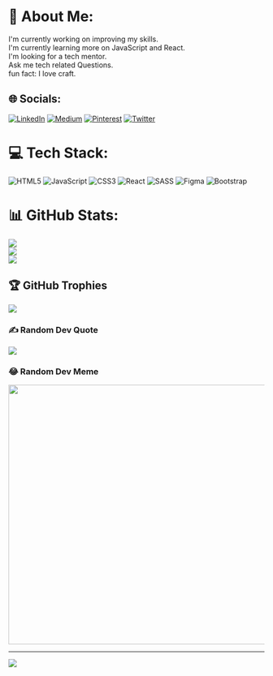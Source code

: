 # 💫 About Me:
I'm currently working on improving my skills.<br>I'm currently learning more on JavaScript and React.<br>I'm looking for a tech mentor.<br>Ask me tech related Questions.<br>fun fact: I love craft.


## 🌐 Socials:
[![LinkedIn](https://img.shields.io/badge/LinkedIn-%230077B5.svg?logo=linkedin&logoColor=white)](https://linkedin.com/in/oritsegbemi) [![Medium](https://img.shields.io/badge/Medium-12100E?logo=medium&logoColor=white)](https://medium.com/@mimiokorodudu) [![Pinterest](https://img.shields.io/badge/Pinterest-%23E60023.svg?logo=Pinterest&logoColor=white)](https://pinterest.com/oritsegbemy) [![Twitter](https://img.shields.io/badge/Twitter-%231DA1F2.svg?logo=Twitter&logoColor=white)](https://twitter.com/oritsegbemy) 

# 💻 Tech Stack:
![HTML5](https://img.shields.io/badge/html5-%23E34F26.svg?style=for-the-badge&logo=html5&logoColor=white) ![JavaScript](https://img.shields.io/badge/javascript-%23323330.svg?style=for-the-badge&logo=javascript&logoColor=%23F7DF1E) ![CSS3](https://img.shields.io/badge/css3-%231572B6.svg?style=for-the-badge&logo=css3&logoColor=white) ![React](https://img.shields.io/badge/react-%2320232a.svg?style=for-the-badge&logo=react&logoColor=%2361DAFB) ![SASS](https://img.shields.io/badge/SASS-hotpink.svg?style=for-the-badge&logo=SASS&logoColor=white) 	![Figma](https://img.shields.io/badge/figma-%23F24E1E.svg?style=for-the-badge&logo=figma&logoColor=white) ![Bootstrap](https://img.shields.io/badge/bootstrap-%23563D7C.svg?style=for-the-badge&logo=bootstrap&logoColor=white)
# 📊 GitHub Stats:
![](https://github-readme-stats.vercel.app/api?username=Oritsegbemi&theme=midnight-purple&hide_border=true&include_all_commits=false&count_private=false)<br/>
![](https://github-readme-streak-stats.herokuapp.com/?user=Oritsegbemi&theme=midnight-purple&hide_border=true)<br/>
![](https://github-readme-stats.vercel.app/api/top-langs/?username=Oritsegbemi&theme=midnight-purple&hide_border=true&include_all_commits=false&count_private=false&layout=compact)

## 🏆 GitHub Trophies
![](https://github-profile-trophy.vercel.app/?username=Oritsegbemi&theme=radical&no-frame=false&no-bg=true&margin-w=4)

### ✍️ Random Dev Quote
![](https://quotes-github-readme.vercel.app/api?type=horizontal&theme=radical)

### 😂 Random Dev Meme
<img src="https://random-memer.herokuapp.com/" width="512px"/>

---
[![](https://visitcount.itsvg.in/api?id=Oritsegbemi&icon=0&color=0)](https://visitcount.itsvg.in)
